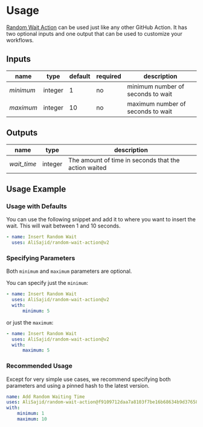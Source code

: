 # Usage

[Random Wait Action](https://github.com/marketplace/actions/random-wait-action) can be used just like any other
GitHub Action. It has two optional inputs and one output that can be used to customize your workflows.

## Inputs

| name      | type    | default | required | description                       |
| --------- | ------- | ------- | -------- | --------------------------------- |
| _minimum_ | integer | 1       | no       | minimum number of seconds to wait |
| _maximum_ | integer | 10      | no       | maximum number of seconds to wait |

## Outputs

| name        | type    | description                                          |
| ----------- | ------- | ---------------------------------------------------- |
| _wait_time_ | integer | The amount of time in seconds that the action waited |

## Usage Example

### Usage with Defaults

You can use the following snippet and add it to where you want to insert the wait.
This will wait between 1 and 10 seconds.

```yaml
- name: Insert Random Wait
  uses: AliSajid/random-wait-action@v2
```

### Specifying Parameters

Both `minimum` and `maximum` parameters are optional.

You can specify just the `minimum`:

```yaml
- name: Insert Random Wait
  uses: AliSajid/random-wait-action@v2
  with:
      minimum: 5
```

or just the `maximum`:

```yaml
- name: Insert Random Wait
  uses: AliSajid/random-wait-action@v2
  with:
      maximum: 5
```

### Recommended Usage

Except for very simple use cases, we recommend specifying both parameters
and using a pinned hash to the latest version.

```yaml
name: Add Random Waiting Time
uses: AliSajid/random-wait-action@f9109712daa7a8103f7be16b68634b9d376587a7 # v2.4.1
with:
    minimum: 1
    maximum: 10
```
